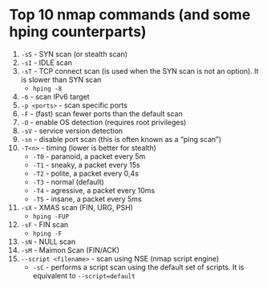 # Top 10 nmap commands (and some hping counterparts)

1. `-sS` - SYN scan (or stealth scan)
2. `-sI` - IDLE scan
3. `-sT` - TCP connect scan (is used when the SYN scan is not an option). It is slower than SYN scan
    - `hping -8`
4. `-6` - scan IPv6 target
5. `-p <ports>` - scan specific ports
6. `-F` - (fast) scan fewer ports than the default scan
7. `-O` - enable OS detection (requires root privileges)
8. `-sV` - service version detection
9. `-sn` - disable port scan (this is often known as a “ping scan”)
10. `-T<n>` - timing (lower is better for stealth)
    - `-T0` - paranoid, a packet every 5m
    - `-T1` - sneaky, a packet every 15s
    - `-T2` - polite, a packet every 0,4s
    - `-T3` - normal (default)
    - `-T4` - agressive, a packet every 10ms
    - `-T5` - insane, a packet every 5ms
11. `-sX` - XMAS scan (FIN, URG, PSH)
    - `hping -FUP`
12. `-sF` - FIN scan
    - `hping -F`
13. `-sN` - NULL scan
14. `-sM` - Maimon Scan (FIN/ACK)
15. `--script <filename>` - scan using NSE (nmap script engine)
    - `-sC` - performs a script scan using the default set of scripts. It is equivalent to `--script=default`
